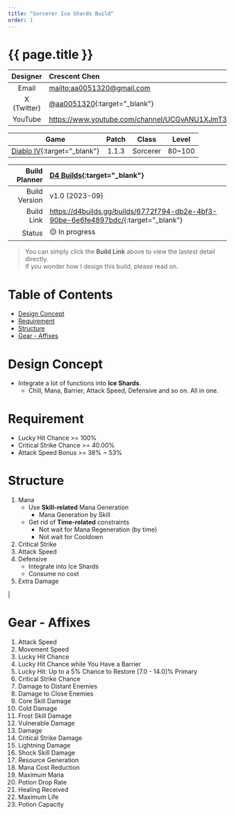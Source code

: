 ```yaml
---
title: "Sorcerer Ice Shards Build"
order: 1
---
```


# {{ page.title }} <!-- omit from toc -->

|  Designer   | Crescent Chen                                                                |
| :---------: | :--------------------------------------------------------------------------- |
|    Email    | <mailto:aa0051320@gmail.com>                                                 |
| X (Twitter) | [@aa0051320](https://twitter.com/aa0051320){:target="_blank"}                |
|   YouTube   | <https://www.youtube.com/channel/UCGvANU1XJmT3FVQBt8Ixbog>{:target="_blank"} |

|                             Game                             | Patch |  Class   | Level  |
| :----------------------------------------------------------: | :---: | :------: | :----: |
| [Diablo IV](https://diablo4.blizzard.com/){:target="_blank"} | 1.1.3 | Sorcerer | 80~100 |

| Build Planner | [D4 Builds](https://d4builds.gg/){:target="_blank"}                                  |
| ------------: | :----------------------------------------------------------------------------------- |
| Build Version | v1.0 (2023-09)                                                                       |
|    Build Link | <https://d4builds.gg/builds/6772f794-db2e-4bf3-90be-6e6fe4897bdc/>{:target="_blank"} |
|        Status | 🟡 In progress                                                                        |

> You can simply click the **Build Link** above to view the lastest detail directly.  
> If you wonder how I design this build, please read on.

# Table of Contents <!-- omit from toc -->
- [Design Concept](#design-concept)
- [Requirement](#requirement)
- [Structure](#structure)
- [Gear - Affixes](#gear---affixes)

# Design Concept
- Integrate a lot of functions into **Ice Shards**.
  - Chill, Mana, Barrier, Attack Speed, Defensive and so on. All in one.

# Requirement
- Lucky Hit Chance >= 100%
- Critical Strike Chance >= 40.00%
- Attack Speed Bonus >= 38% ~ 53%

# Structure
  1. Mana
     - Use **Skill-related** Mana Generation
       - Mana Generation by Skill
     - Get rid of **Time-related** constraints
       - Not wait for Mana Regeneration (by time)
       - Not wait for Cooldown
  2. Critical Strike
  3. Attack Speed
  4. Defensive
     - Integrate into Ice Shards
     - Consume no cost
  5. Extra Damage


<!-- # Terms Explain

| Term                | Skill-related | Time-related |
| :------------------ | :-----------: | :----------: |
| Lucky Hit Chance    |      Yes      |      No      |
| Lucky Hit: ...      |      Yes      |      No      |
| Mana Regeneration   |      No       |     Yes      |
| Mana Generation     |      Yes      |      No      |
| Mana Cost Reduction |      Yes      |      No      | --> |

# Gear - Affixes
1. Attack Speed
2. Movement Speed
3. Lucky Hit Chance
4. Lucky Hit Chance while You Have a Barrier
5. Lucky Hit: Up to a 5% Chance to Restore [7.0 - 14.0]% Primary
6. Critical Strike Chance
7. Damage to Distant Enemies
8. Damage to Close Enemies
9. Core Skill Damage
10. Cold Damage
11. Frost Skill Damage
12. Vulnerable Damage
13. Damage
14. Critical Strike Damage
15. Lightning Damage
16. Shock Skill Damage
17. Resource Generation
18. Mana Cost Reduction
19. Maximum Mana
20. Potion Drop Rate
21. Healing Received
22. Maximum Life
23. Potion Capacity
